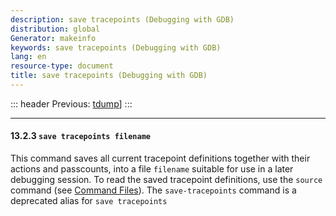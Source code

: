 ```yaml
---
description: save tracepoints (Debugging with GDB)
distribution: global
Generator: makeinfo
keywords: save tracepoints (Debugging with GDB)
lang: en
resource-type: document
title: save tracepoints (Debugging with GDB)
---
```

::: header
Previous: [tdump](tdump.html#tdump)]
:::

---

#### 13.2.3 `save tracepoints filename`

This command saves all current tracepoint definitions together with their actions and passcounts, into a file `filename` suitable for use in a later debugging session. To read the saved tracepoint definitions, use the `source` command (see [Command Files](Command-Files.html#Command-Files)). The `save-tracepoints` command is a deprecated alias for `save tracepoints`
